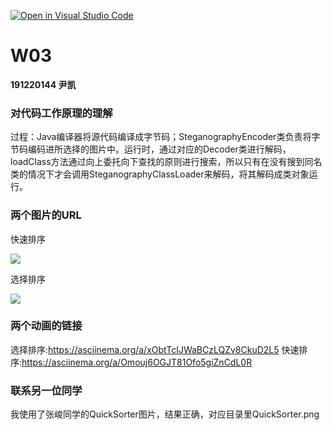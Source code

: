 [![Open in Visual Studio Code](https://classroom.github.com/assets/open-in-vscode-f059dc9a6f8d3a56e377f745f24479a46679e63a5d9fe6f495e02850cd0d8118.svg)](https://classroom.github.com/online_ide?assignment_repo_id=5819867&assignment_repo_type=AssignmentRepo)
# W03

**191220144 尹凯**



### 对代码工作原理的理解

过程：Java编译器将源代码编译成字节码；SteganographyEncoder类负责将字节码编码进所选择的图片中。运行时，通过对应的Decoder类进行解码，loadClass方法通过向上委托向下查找的原则进行搜索，所以只有在没有搜到同名类的情况下才会调用SteganographyClassLoader来解码，将其解码成类对象运行。

### 两个图片的URL

快速排序

![](https://github.com/jwork-2021/jw03-VtopLiver/blob/main/example.QuickSort.png?raw=true)

选择排序

![](https://github.com/jwork-2021/jw03-VtopLiver/blob/main/example.SelectSorter.png?raw=true)

### 两个动画的链接

选择排序:https://asciinema.org/a/xObtTcIJWaBCzLQZv8CkuD2L5
快速排序:https://asciinema.org/a/Omouj6OGJT81Ofo5giZnCdL0R

### 联系另一位同学

我使用了张峻同学的QuickSorter图片，结果正确，对应目录里QuickSorter.png